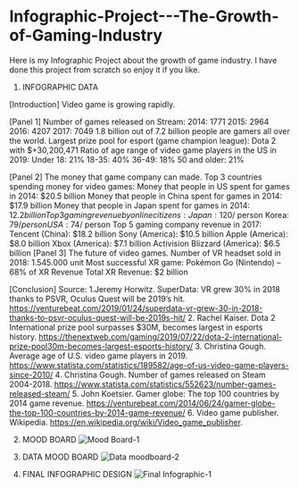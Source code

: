 # Infographic-Project---The-Growth-of-Gaming-Industry
Here is my Infographic Project about the growth of game industry. I have done this project from scratch so enjoy it if you like.
1. INFOGRAPHIC DATA

[Introduction]
Video game is growing rapidly.

[Panel 1]
Number of games released on Stream:
2014: 1771
2015: 2964
2016: 4207
2017:  7049
1.8 billion out of 7.2 billion people are gamers all over the world.
Largest prize pool for esport (game champion league): Dota 2 with $+30,200,471
Ratio of age range of video game players in the US in 2019:
Under 18: 21%
18-35: 40%
36-49: 18%
50 and older: 21%

[Panel 2]
The money that game company can made.
Top 3 countries spending money for video games:
Money that people in US spent for games in 2014: $20.5 billion
Money that people in China spent for games in 2014: $17.9 billion
Money that people in Japan spent for games in 2014: $12.2 billion
Top 3 gaming revenue by online citizens:
Japan: 120$/ person
Korea: 79$/ person
USA: 74$/ person
Top 5 gaming company revenue in 2017:
Tencent (China): $18.2 billion 
Sony (America): $10.5 billion
Apple (America): $8.0 billion
Xbox (America): $7.1 billion
Activision Blizzard (America): $6.5 billion
[Panel 3]
The future of video games.
Number of VR headset sold in 2018: 1.545.000 unit
Most successful XR game: Pokémon Go (Nintendo) – 68% of XR Revenue
Total XR Revenue: $2 billion

[Conclusion]
Source: 
1.Jeremy Horwitz. SuperData: VR grew 30% in 2018 thanks to PSVR, Oculus Quest will be 2019’s hit. https://venturebeat.com/2019/01/24/superdata-vr-grew-30-in-2018-thanks-to-psvr-oculus-quest-will-be-2019s-hit/
2. Rachel Kaiser. Dota 2 International prize pool surpasses $30M, becomes largest in esports history. https://thenextweb.com/gaming/2019/07/22/dota-2-international-prize-pool30m-becomes-largest-esports-history/
3. Christina Gough. Average age of U.S. video game players in 2019. https://www.statista.com/statistics/189582/age-of-us-video-game-players-since-2010/
4. Christina Gough. Number of games released on Steam 2004-2018. https://www.statista.com/statistics/552623/number-games-released-steam/
5. John Koetsier. Gamer globe: The top 100 countries by 2014 game revenue. https://venturebeat.com/2014/06/24/gamer-globe-the-top-100-countries-by-2014-game-revenue/
6. Video game publisher. Wikipedia. https://en.wikipedia.org/wiki/Video_game_publisher.

2. MOOD BOARD
![Mood Board-1](https://user-images.githubusercontent.com/28942562/92288081-baf2a700-eed9-11ea-90e0-8d2cca2e9ab8.png)

3. DATA MOOD BOARD
![Data moodboard-2](https://user-images.githubusercontent.com/28942562/92288090-c34ae200-eed9-11ea-85c2-a5700f801684.png)

4. FINAL INFOGRAPHIC DESIGN
![Final Infographic-1](https://user-images.githubusercontent.com/28942562/92287054-9fd26800-eed6-11ea-9130-4d43455cf73f.png)


